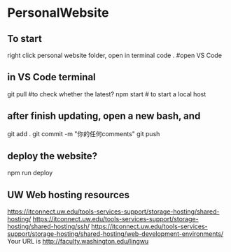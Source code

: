# PersonalWebsite

## To start
right click personal website folder,
open in terminal
code . #open VS Code

## in VS Code terminal
git pull #to check whether the latest?
npm start # to start a local host



## after finish updating, open a new bash, and 
git add .
git commit -m "你的任何comments"
git push

## deploy the website?
npm run deploy


## UW Web hosting resources
https://itconnect.uw.edu/tools-services-support/storage-hosting/shared-hosting/
https://itconnect.uw.edu/tools-services-support/storage-hosting/shared-hosting/ssh/
https://itconnect.uw.edu/tools-services-support/storage-hosting/shared-hosting/web-development-environments/
Your URL is http://faculty.washington.edu/lingwu
